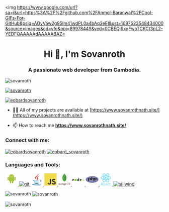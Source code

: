 <img https://www.google.com/url?sa=i&url=https%3A%2F%2Fgithub.com%2FAnmol-Baranwal%2FCool-GIFs-For-GitHub&psig=AOvVaw2g95Im41wdPL0a4bAq3eEI&ust=1697523548434000&source=images&cd=vfe&opi=89978449&ved=0CBEQjRxqFwoTCKCt3pL2-YEDFQAAAAAdAAAAABAZ>
<h1 align="center">Hi 👋, I'm Sovanroth</h1>
<h3 align="center">A passionate web developer from Cambodia.</h3>

<p align="left"> <img src="https://komarev.com/ghpvc/?username=sovanroth&label=Profile%20views&color=0e75b6&style=flat" alt="sovanroth" /> </p>

<p align="left"> <a href="https://github.com/ryo-ma/github-profile-trophy"><img src="https://github-profile-trophy.vercel.app/?username=sovanroth" alt="sovanroth" /></a> </p>

<p align="left"> <a href="https://twitter.com/eobardsovanroth" target="blank"><img src="https://img.shields.io/twitter/follow/eobardsovanroth?logo=twitter&style=for-the-badge" alt="eobardsovanroth" /></a> </p>

- 👨‍💻 All of my projects are available at [https://www.sovanrothnath.site/](https://www.sovanrothnath.site/)

- 📫 How to reach me **https://www.sovanrothnath.site/**

<h3 align="left">Connect with me:</h3>
<p align="left">
<a href="https://twitter.com/eobardsovanroth" target="blank"><img align="center" src="https://raw.githubusercontent.com/rahuldkjain/github-profile-readme-generator/master/src/images/icons/Social/twitter.svg" alt="eobardsovanroth" height="30" width="40" /></a>
<a href="https://instagram.com/eobard_sovanroth" target="blank"><img align="center" src="https://raw.githubusercontent.com/rahuldkjain/github-profile-readme-generator/master/src/images/icons/Social/instagram.svg" alt="eobard_sovanroth" height="30" width="40" /></a>
</p>

<h3 align="left">Languages and Tools:</h3>
<p align="left"> <a href="https://developer.android.com" target="_blank" rel="noreferrer"> <img src="https://raw.githubusercontent.com/devicons/devicon/master/icons/android/android-original-wordmark.svg" alt="android" width="40" height="40"/> </a> <a href="https://git-scm.com/" target="_blank" rel="noreferrer"> <img src="https://www.vectorlogo.zone/logos/git-scm/git-scm-icon.svg" alt="git" width="40" height="40"/> </a> <a href="https://www.java.com" target="_blank" rel="noreferrer"> <img src="https://raw.githubusercontent.com/devicons/devicon/master/icons/java/java-original.svg" alt="java" width="40" height="40"/> </a> <a href="https://developer.mozilla.org/en-US/docs/Web/JavaScript" target="_blank" rel="noreferrer"> <img src="https://raw.githubusercontent.com/devicons/devicon/master/icons/javascript/javascript-original.svg" alt="javascript" width="40" height="40"/> </a> <a href="https://www.mongodb.com/" target="_blank" rel="noreferrer"> <img src="https://raw.githubusercontent.com/devicons/devicon/master/icons/mongodb/mongodb-original-wordmark.svg" alt="mongodb" width="40" height="40"/> </a> <a href="https://nodejs.org" target="_blank" rel="noreferrer"> <img src="https://raw.githubusercontent.com/devicons/devicon/master/icons/nodejs/nodejs-original-wordmark.svg" alt="nodejs" width="40" height="40"/> </a> <a href="https://www.php.net" target="_blank" rel="noreferrer"> <img src="https://raw.githubusercontent.com/devicons/devicon/master/icons/php/php-original.svg" alt="php" width="40" height="40"/> </a> <a href="https://reactjs.org/" target="_blank" rel="noreferrer"> <img src="https://raw.githubusercontent.com/devicons/devicon/master/icons/react/react-original-wordmark.svg" alt="react" width="40" height="40"/> </a> <a href="https://tailwindcss.com/" target="_blank" rel="noreferrer"> <img src="https://www.vectorlogo.zone/logos/tailwindcss/tailwindcss-icon.svg" alt="tailwind" width="40" height="40"/> </a> </p>

<p><img align="left" src="https://github-readme-stats.vercel.app/api/top-langs?username=sovanroth&show_icons=true&locale=en&layout=compact" alt="sovanroth" /></p>

<p>&nbsp;<img align="center" src="https://github-readme-stats.vercel.app/api?username=sovanroth&show_icons=true&locale=en" alt="sovanroth" /></p>

<p><img align="center" src="https://github-readme-streak-stats.herokuapp.com/?user=sovanroth&" alt="sovanroth" /></p>

